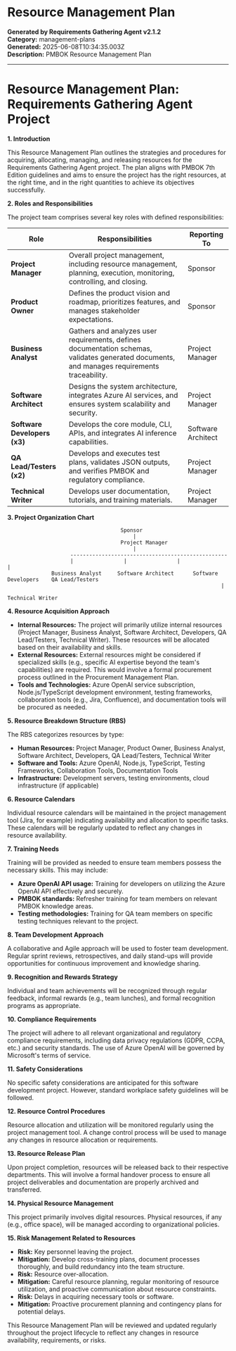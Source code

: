 # Resource Management Plan

**Generated by Requirements Gathering Agent v2.1.2**  
**Category:** management-plans  
**Generated:** 2025-06-08T10:34:35.003Z  
**Description:** PMBOK Resource Management Plan

---

# Resource Management Plan: Requirements Gathering Agent Project

**1. Introduction**

This Resource Management Plan outlines the strategies and procedures for acquiring, allocating, managing, and releasing resources for the Requirements Gathering Agent project.  The plan aligns with PMBOK 7th Edition guidelines and aims to ensure the project has the right resources, at the right time, and in the right quantities to achieve its objectives successfully.

**2. Roles and Responsibilities**

The project team comprises several key roles with defined responsibilities:

| Role                      | Responsibilities                                                                                                                                                           | Reporting To |
|---------------------------|------------------------------------------------------------------------------------------------------------------------------------------------------------------------------------|----------------|
| **Project Manager**         | Overall project management, including resource management, planning, execution, monitoring, controlling, and closing.                                                                  | Sponsor         |
| **Product Owner**          | Defines the product vision and roadmap, prioritizes features, and manages stakeholder expectations.                                                                                  | Sponsor         |
| **Business Analyst**       | Gathers and analyzes user requirements, defines documentation schemas, validates generated documents, and manages requirements traceability.                                               | Project Manager |
| **Software Architect**    | Designs the system architecture, integrates Azure AI services, and ensures system scalability and security.                                                                            | Project Manager |
| **Software Developers (x3)** | Develops the core module, CLI, APIs, and integrates AI inference capabilities.                                                                                                      | Software Architect |
| **QA Lead/Testers (x2)**   | Develops and executes test plans, validates JSON outputs, and verifies PMBOK and regulatory compliance.                                                                                | Project Manager |
| **Technical Writer**       | Develops user documentation, tutorials, and training materials.                                                                                                                     | Project Manager |


**3. Project Organization Chart**

```
                                    Sponsor
                                        |
                                    Project Manager
                                        |
                    --------------------------------------------------
                    |                |                |                |
              Business Analyst     Software Architect      Software Developers    QA Lead/Testers
                                                                    |
                                                                Technical Writer

```

**4. Resource Acquisition Approach**

* **Internal Resources:**  The project will primarily utilize internal resources (Project Manager, Business Analyst, Software Architect, Developers, QA Lead/Testers, Technical Writer).  These resources will be allocated based on their availability and skills.
* **External Resources:** External resources might be considered if specialized skills (e.g., specific AI expertise beyond the team's capabilities) are required.  This would involve a formal procurement process outlined in the Procurement Management Plan.
* **Tools and Technologies:** Azure OpenAI service subscription, Node.js/TypeScript development environment, testing frameworks, collaboration tools (e.g., Jira, Confluence), and documentation tools will be procured as needed.

**5. Resource Breakdown Structure (RBS)**

The RBS categorizes resources by type:

* **Human Resources:** Project Manager, Product Owner, Business Analyst, Software Architect, Developers, QA Lead/Testers, Technical Writer
* **Software and Tools:** Azure OpenAI, Node.js, TypeScript, Testing Frameworks, Collaboration Tools, Documentation Tools
* **Infrastructure:** Development servers, testing environments, cloud infrastructure (if applicable)


**6. Resource Calendars**

Individual resource calendars will be maintained in the project management tool (Jira, for example) indicating availability and allocation to specific tasks.  These calendars will be regularly updated to reflect any changes in resource availability.

**7. Training Needs**

Training will be provided as needed to ensure team members possess the necessary skills. This may include:

* **Azure OpenAI API usage:** Training for developers on utilizing the Azure OpenAI API effectively and securely.
* **PMBOK standards:** Refresher training for team members on relevant PMBOK knowledge areas.
* **Testing methodologies:** Training for QA team members on specific testing techniques relevant to the project.


**8. Team Development Approach**

A collaborative and Agile approach will be used to foster team development. Regular sprint reviews, retrospectives, and daily stand-ups will provide opportunities for continuous improvement and knowledge sharing.

**9. Recognition and Rewards Strategy**

Individual and team achievements will be recognized through regular feedback, informal rewards (e.g., team lunches), and formal recognition programs as appropriate.


**10. Compliance Requirements**

The project will adhere to all relevant organizational and regulatory compliance requirements, including data privacy regulations (GDPR, CCPA, etc.) and security standards.  The use of Azure OpenAI will be governed by Microsoft's terms of service.


**11. Safety Considerations**

No specific safety considerations are anticipated for this software development project.  However, standard workplace safety guidelines will be followed.


**12. Resource Control Procedures**

Resource allocation and utilization will be monitored regularly using the project management tool.  A change control process will be used to manage any changes in resource allocation or requirements.


**13. Resource Release Plan**

Upon project completion, resources will be released back to their respective departments.  This will involve a formal handover process to ensure all project deliverables and documentation are properly archived and transferred.


**14. Physical Resource Management**

This project primarily involves digital resources.  Physical resources, if any (e.g., office space), will be managed according to organizational policies.


**15. Risk Management Related to Resources**

* **Risk:** Key personnel leaving the project.
* **Mitigation:**  Develop cross-training plans, document processes thoroughly, and build redundancy into the team structure.
* **Risk:** Resource over-allocation.
* **Mitigation:**  Careful resource planning, regular monitoring of resource utilization, and proactive communication about resource constraints.
* **Risk:** Delays in acquiring necessary tools or software.
* **Mitigation:**  Proactive procurement planning and contingency plans for potential delays.


This Resource Management Plan will be reviewed and updated regularly throughout the project lifecycle to reflect any changes in resource availability, requirements, or risks.
